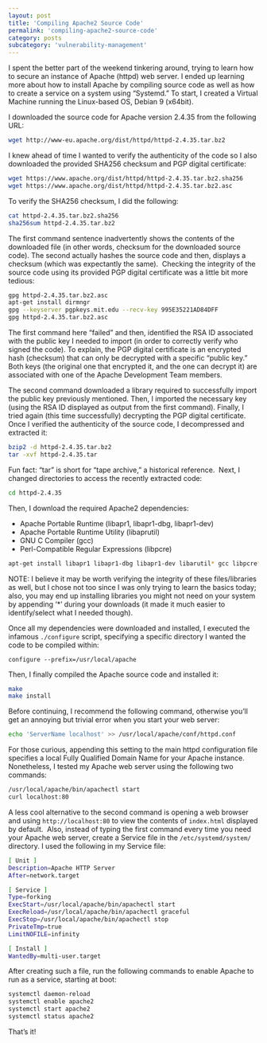 ```yaml
---
layout: post
title: 'Compiling Apache2 Source Code'
permalink: 'compiling-apache2-source-code'
category: posts
subcategory: 'vulnerability-management'
---
```


I spent the better part of the weekend tinkering around, trying to learn how to secure an instance of Apache (httpd) web server. I ended up learning more about how to install Apache by compiling source code as well as how to create a service on a system using “Systemd.” To start, I created a Virtual Machine running the Linux-based OS, Debian 9 (x64bit). 

I downloaded the source code for Apache version 2.4.35 from the following URL:
```bash
wget http://www-eu.apache.org/dist/httpd/httpd-2.4.35.tar.bz2
```

I knew ahead of time I wanted to verify the authenticity of the code so I also downloaded the provided SHA256 checksum and PGP digital certificate:
```bash
wget https://www.apache.org/dist/httpd/httpd-2.4.35.tar.bz2.sha256 
wget https://www.apache.org/dist/httpd/httpd-2.4.35.tar.bz2.asc 
```

To verify the SHA256 checksum, I did the following:
```bash
cat httpd-2.4.35.tar.bz2.sha256
sha256sum httpd-2.4.35.tar.bz2
```

The first command sentence inadvertently shows the contents of the downloaded file (in other words, checksum for the downloaded source code). The second actually hashes the source code and then, displays a checksum (which was expectantly the same). 
Checking the integrity of the source code using its provided PGP digital certificate was a little bit more tedious:
```bash
gpg httpd-2.4.35.tar.bz2.asc 
apt-get install dirmngr 
gpg --keyserver pgpkeys.mit.edu --recv-key 995E35221AD84DFF 
gpg httpd-2.4.35.tar.bz2.asc 
```

The first command here “failed” and then, identified the RSA ID associated with the public key I needed to import (in order to correctly verify who signed the code). To explain, the PGP digital certificate is an encrypted hash (checksum) that can only be decrypted with a specific “public key.” Both keys (the original one that encrypted it, and the one can decrypt it) are associated with one of the Apache Development Team members. 

The second command downloaded a library required to successfully import the public key previously mentioned. Then, I imported the necessary key (using the RSA ID displayed as output from the first command). Finally, I tried again (this time successfully) decrypting the PGP digital certificate. 
Once I verified the authenticity of the source code, I decompressed and extracted it:
```bash
bzip2 -d httpd-2.4.35.tar.bz2
tar -xvf httpd-2.4.35.tar
```

Fun fact: “tar” is short for “tape archive,” a historical reference. 
Next, I changed directories to access the recently extracted code:
```bash
cd httpd-2.4.35
```

Then, I download the required Apache2 dependencies:
* Apache Portable Runtime (libapr1, libapr1-dbg, libapr1-dev)<br>
* Apache Portable Runtime Utility (libaprutil)<br>
* GNU C Compiler (gcc)<br>
* Perl-Compatible Regular Expressions (libpcre)

```bash
apt-get install libapr1 libapr1-dbg libapr1-dev libarutil* gcc libpcre*
```

NOTE: I believe it may be worth verifying the integrity of these files/libraries as well, but I chose not too since I was only trying to learn the basics today; also, you may end up installing libraries you might not need on your system by appending ‘*’ during your downloads (it made it much easier to identify/select what I needed though). 

Once all my dependencies were downloaded and installed, I executed the infamous `./configure` script, specifying a specific directory I wanted the code to be compiled within:
```
configure --prefix=/usr/local/apache
```

Then, I finally compiled the Apache source code and installed it:
```bash
make
make install
```

Before continuing, I recommend the following command, otherwise you’ll get an annoying but trivial error when you start your web server:
```bash
echo 'ServerName localhost' >> /usr/local/apache/conf/httpd.conf
```

For those curious, appending this setting to the main httpd configuration file specifies a local Fully Qualified Domain Name for your Apache instance. 
Nonetheless, I tested my Apache web server using the following two commands:
```bash
/usr/local/apache/bin/apachectl start
curl localhost:80
```

A less cool alternative to the second command is opening a web browser and using `http://localhost:80` to view the contents of `index.html` displayed by default. 
Also, instead of typing the first command every time you need your Apache web server, create a Service file in the `/etc/systemd/system/` directory. I used the following in my Service file:
```bash
[ Unit ]
Description=Apache HTTP Server
After=network.target

[ Service ]
Type=forking
ExecStart=/usr/local/apache/bin/apachectl start
ExecReload=/usr/local/apache/bin/apachectl graceful
ExecStop=/usr/local/apache/bin/apachectl stop
PrivateTmp=true
LimitNOFILE=infinity

[ Install ]
WantedBy=multi-user.target
```

After creating such a file, run the following commands to enable Apache to run as a service, starting at boot:
```bash
systemctl daemon-reload
systemctl enable apache2
systemctl start apache2
systemctl status apache2
```
That’s it! 
